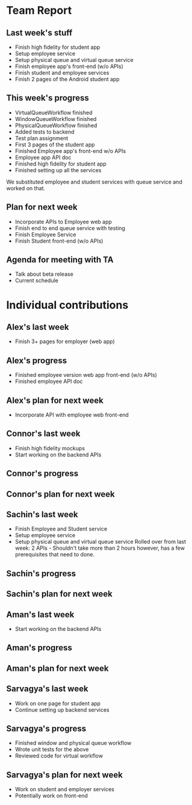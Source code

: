 # Team Report

## Last week's stuff
- Finish high fidelity for student app
- Setup employee service
- Setup physical queue and virtual queue service
- Finish employee app's front-end (w/o APIs)
- Finish student and employee services
- Finish 2 pages of the Android student app

## This week's progress
- VirtualQueueWorkflow finished
- WindowQueueWorkflow finished
- PhysicalQueueWorkflow finished
- Added tests to backend
- Test plan assignment
- First 3 pages of the student app
- Finished Employee app's front-end w/o APIs
- Employee app API doc
- Finished high fidelity for student app
- Finished setting up all the services

We substituted employee and student services with queue service and worked on that.

## Plan for next week
- Incorporate APIs to Employee web app
- Finish end to end queue service with testing
- Finish Employee Service
- Finish Student front-end (w/o APIs)

## Agenda for meeting with TA
- Talk about beta release
- Current schedule

# Individual contributions

## Alex's last week
- Finish 3+ pages for employer (web app)

## Alex's progress
- Finished employee version web app front-end (w/o APIs)
- Finished employee API doc

## Alex's plan for next week
- Incorporate API with employee web front-end

## Connor's last week
- Finish high fidelity mockups
- Start working on the backend APIs

## Connor's progress

## Connor's plan for next week


## Sachin's last week
- Finish Employee and Student service
- Setup employee service
- Setup physical queue and virtual queue service
Rolled over from last week: 2 APIs - Shouldn't take more than 2 hours however, has a few prerequisites that need to done.

## Sachin's progress

## Sachin's plan for next week


## Aman's last week
- Start working on the backend APIs

## Aman's progress

## Aman's plan for next week


## Sarvagya's last week
- Work on one page for student app
- Continue setting up backend services

## Sarvagya's progress
- Finished window and physical queue workflow
- Wrote unit tests for the above
- Reviewed code for virtual workflow

## Sarvagya's plan for next week
- Work on student and employer services
- Potentially work on front-end
